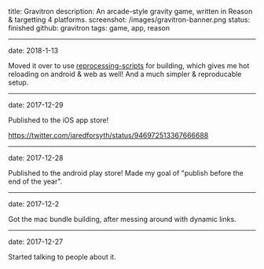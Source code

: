 title: Gravitron
description: An arcade-style gravity game, written in Reason & targetting 4 platforms.
screenshot: /images/gravitron-banner.png
status: finished
github: gravitron
tags: game, app, reason

---
date: 2018-1-13

Moved it over to use [reprocessing-scripts](/projects/reprocessing-scripts/) for building, which gives me hot
reloading on android & web as well! And a much simpler & reproducable setup.

---
date: 2017-12-29

Published to the iOS app store!

https://twitter.com/jaredforsyth/status/946972513367666688

---
date: 2017-12-28

Published to the android play store! Made my goal of "publish before the end of the year".

---
date: 2017-12-2

Got the mac bundle building, after messing around with dynamic links.

---
date: 2017-12-27

Started talking to people about it.